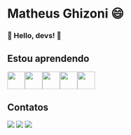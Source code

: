 <h1 align> Matheus Ghizoni 😄</h1>
<h3 align>👋 Hello, devs! 👋</h3>

<h2> Estou aprendendo </h2>
<div>
<img src="https://cdn.jsdelivr.net/gh/devicons/devicon/icons/mysql/mysql-original.svg" / width="40" height="40"><img src="https://cdn.jsdelivr.net/gh/devicons/devicon/icons/java/java-original.svg" / width="40" height="40"><img src="https://cdn.jsdelivr.net/gh/devicons/devicon/icons/html5/html5-original.svg" / width="40" height="40"><img src="https://cdn.jsdelivr.net/gh/devicons/devicon/icons/css3/css3-original.svg" /width="40" height="40"><img src="https://cdn.jsdelivr.net/gh/devicons/devicon/icons/git/git-original.svg" /width="40" height="40">
</div>          
          
<h2> Contatos </h2>
<div>
<a href="https://instagram.com/math.ghz" target="_blank"><img src="https://img.shields.io/badge/-Instagram-%23E4405F?style=for-the-badge&logo=instagram&logoColor=white" target="_blank"></a>
<a href = "mailto:matheus.ghizoni24@gmail.com"><img src="https://img.shields.io/badge/Gmail-D14836?style=for-the-badge&logo=gmail&logoColor=white" target="_blank"></a>
<a href="https://www.linkedin.com/in/matheus-ghizoni-2788a7213/" target="_blank"><img src="https://img.shields.io/badge/-LinkedIn-%230077B5?style=for-the-badge&logo=linkedin&logoColor=white" target="_blank"></a>   
</div>
